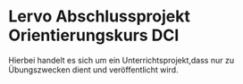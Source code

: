 # Lervo Abschlussprojekt Orientierungskurs DCI
Hierbei handelt es sich um ein Unterrichtsprojekt,dass nur zu Übungszwecken dient und veröffentlicht wird.
